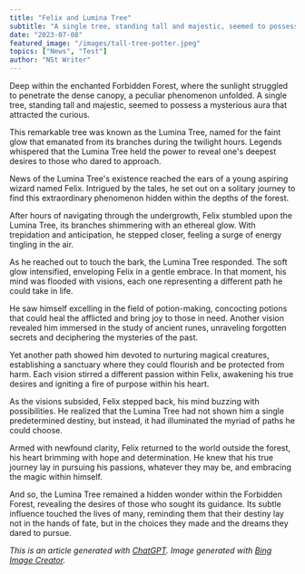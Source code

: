 ```yaml
---
title: "Felix and Lumina Tree"
subtitle: "A single tree, standing tall and majestic, seemed to possess a mysterious aura that attracted the curious."
date: "2023-07-08"
featured_image: "/images/tall-tree-potter.jpeg"
topics: ["News", "Test"]
author: "NSt Writer"
---
```


Deep within the enchanted Forbidden Forest, where the sunlight struggled to penetrate the dense canopy, a peculiar phenomenon unfolded. A single tree, standing tall and majestic, seemed to possess a mysterious aura that attracted the curious.

This remarkable tree was known as the Lumina Tree, named for the faint glow that emanated from its branches during the twilight hours. Legends whispered that the Lumina Tree held the power to reveal one's deepest desires to those who dared to approach.

News of the Lumina Tree's existence reached the ears of a young aspiring wizard named Felix. Intrigued by the tales, he set out on a solitary journey to find this extraordinary phenomenon hidden within the depths of the forest.

After hours of navigating through the undergrowth, Felix stumbled upon the Lumina Tree, its branches shimmering with an ethereal glow. With trepidation and anticipation, he stepped closer, feeling a surge of energy tingling in the air.

As he reached out to touch the bark, the Lumina Tree responded. The soft glow intensified, enveloping Felix in a gentle embrace. In that moment, his mind was flooded with visions, each one representing a different path he could take in life.

He saw himself excelling in the field of potion-making, concocting potions that could heal the afflicted and bring joy to those in need. Another vision revealed him immersed in the study of ancient runes, unraveling forgotten secrets and deciphering the mysteries of the past.

Yet another path showed him devoted to nurturing magical creatures, establishing a sanctuary where they could flourish and be protected from harm. Each vision stirred a different passion within Felix, awakening his true desires and igniting a fire of purpose within his heart.

As the visions subsided, Felix stepped back, his mind buzzing with possibilities. He realized that the Lumina Tree had not shown him a single predetermined destiny, but instead, it had illuminated the myriad of paths he could choose.

Armed with newfound clarity, Felix returned to the world outside the forest, his heart brimming with hope and determination. He knew that his true journey lay in pursuing his passions, whatever they may be, and embracing the magic within himself.

And so, the Lumina Tree remained a hidden wonder within the Forbidden Forest, revealing the desires of those who sought its guidance. Its subtle influence touched the lives of many, reminding them that their destiny lay not in the hands of fate, but in the choices they made and the dreams they dared to pursue.

_This is an article generated with [ChatGPT](https://chat.openai.com/). Image generated with [Bing Image Creator](https://www.bing.com/create)._
